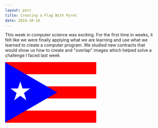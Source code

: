```yaml
---
layout: post
title: Creating a Flag With Pyret
date: 2018-10-18
---
```


This week in computer science was exciting. For the first time in weeks, it felt like we were finally applying what we are learning and use what we learned to create a computer program. We studied new contracts that would show us how to create and "overlap" images which helped solve a challenge I faced last week 


![My Flag](images/FLAG.png/)
